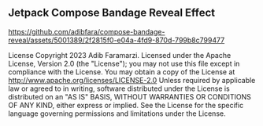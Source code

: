 ## Jetpack Compose Bandage Reveal Effect

https://github.com/adibfara/compose-bandage-reveal/assets/5001389/2f2815f0-e04a-4fd9-870d-799b8c799477

License
Copyright 2023 Adib Faramarzi. Licensed under the Apache License, Version 2.0 (the "License"); you may not use this file except in compliance with the License. You may obtain a copy of the License at http://www.apache.org/licenses/LICENSE-2.0 Unless required by applicable law or agreed to in writing, software distributed under the License is distributed on an "AS IS" BASIS, WITHOUT WARRANTIES OR CONDITIONS OF ANY KIND, either express or implied. See the License for the specific language governing permissions and limitations under the License.
